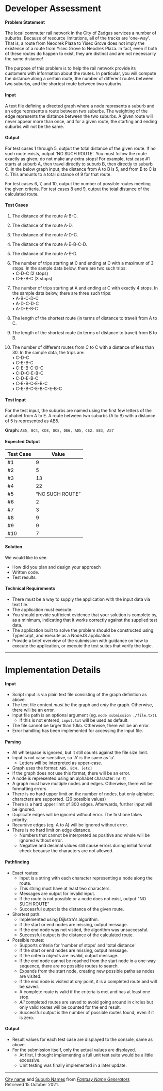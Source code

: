 # Developer Assessment

#### Problem Statement

The local commuter rail network in the City of Zadgas services a number of suburbs.  Because of resource limitations, all of the tracks are 'one-way'. That is, a route from Neodrek Plaza to Yisec Grove does not imply the existence of a route from Yisec Grove to Neodrek Plaza. In fact, even if both of these routes do happen to exist, they are distinct and are not necessarily the same distance!

The purpose of this problem is to help the rail network provide its customers with information about the routes. In particular, you will compute the distance along a certain route, the number of different routes between two suburbs, and the shortest route between two suburbs.

#### Input

A text file defining a directed graph where a node represents a suburb and an edge represents a route between two suburbs. The weighting of the edge represents the distance between the two suburbs. A given route will never appear more than once, and for a given route, the starting and ending suburbs will not be the same.

#### Output

For test cases 1 through 5, output the total distance of the given route. If no such route exists, output 'NO SUCH ROUTE'. You must follow the route exactly as given; do not make any extra stops! For example, test case #1 starts at suburb A, then travel directly to suburb B, then directly to suburb C. In the below graph input, the distance from A to B is 5, and from B to C is 4. This amounts to a total distance of 9 for that route.

For test cases 6, 7, and 10, output the number of possible routes meeting the given criteria. For test cases 8 and 9, output the total distance of the calculated route.

#### Test Cases

1. The distance of the route A-B-C.
2. The distance of the route A-D.
3. The distance of the route A-D-C.
4. The distance of the route A-E-B-C-D.
5. The distance of the route A-E-D.

6. The number of trips starting at C and ending at C with a maximum of 3 stops. In the sample data below, there are two such trips:  
• C-D-C (2 stops)  
• C-E-B-C (3 stops)

7. The number of trips starting at A and ending at C with exactly 4 stops. In the sample data below, there are three such trips:  
• A-B-C-D-C  
• A-D-C-D-C  
• A-D-E-B-C

8. The length of the shortest route (in terms of distance to travel) from A to C.
9. The length of the shortest route (in terms of distance to travel) from B to B.

10. The number of different routes from C to C with a distance of less than 30. In the sample data, the trips are:  
• C-D-C  
• C-E-B-C  
• C-E-B-C-D-C  
• C-D-C-E-B-C  
• C-D-E-B-C  
• C-E-B-C-E-B-C  
• C-E-B-C-E-B-C-E-B-C

#### Test Input

For the test input, the suburbs are named using the first few letters of the alphabet from A to E. A route between two suburbs (A to B) with a distance of 5 is represented as AB5.

**Graph:** `AB5, BC4, CD8, DC8, DE6, AD5, CE2, EB3, AE7`


#### Expected Output

| Test Case | Value |
|---|---|
| #1 | 9 |
| #2 | 5 |
| #3 | 13 |
| #4 | 22 |
| #5 | “NO SUCH ROUTE” |
| #6 | 2 |
| #7 | 3 |
| #8 | 9 |
| #9 | 9 |
| #10 | 7 |

#### Solution

We would like to see:

* How did you plan and design your approach
* Written code.
* Test results.

#### Technical Requirements

* There must be a way to supply the application with the input data via text file.
* The application must execute.
* You should provide sufficient evidence that your solution is complete by, as a minimum, indicating that it works correctly against the supplied test data.
* The application built to solve the problem should be constructed using Typescript, and execute as a NodeJS application.
* Provide a brief overview of the submission with guidance on how to execute the application, or execute the test suites that verify the logic.

---

# Implementation Details

#### Input

* Script input is via plain text file consisting of the graph definition as above.
* The text file content *must* be the graph and *only* the graph. Otherwise, there will be an error.
* Input file path is an optional argument (eg. `node submission ./file.txt`).
	* If this is not entered, `input.txt` will be used as default.
* The file cannot be larger than 10kb. Otherwise, there will be an error.
* Error handling has been implemented for accessing the input file.

#### Parsing

* All whitespace is ignored, but it still counts against the file size limit.
* Input is not case-sensitive, so 'A' is the same as 'a'.
	* Letters will be interpreted as upper-case.
* Graph uses the format: `AB5, BC4, [etc]`
* If the graph does not use this format, there will be an error.
* A node is represented using an alphabet character: `[A-Z]`
* A graph must have multiple nodes and edges. Otherwise, there will be formatting errors.
* There is no hard upper limit on the number of nodes, but only alphabet characters are supported. (26 possible values)
* There is a hard upper limit of 300 edges. Afterwards, further input will be ignored.
* Duplicate edges will be ignored without error. The first one takes priority.
* Recursive edges (eg. A to A) will be ignored without error.
* There is no hard limit on edge distance.
	* Numbers that cannot be interpreted as positive and whole will be ignored without error.
	* Negative and decimal values still cause errors during initial format check because the characters are not allowed.

#### Pathfinding

* Exact routes:
	* Input is a string with each character representing a node along the route.
	* This string must have at least two characters.
	* Messages are output for invalid input.
	* If the route is not possible or a node does not exist, output "NO SUCH ROUTE"
	* Successful output is the distance of the given route.
* Shortest path:
	* Implemented using Dijkstra's algorithm.
	* If the start or end nodes are missing, output message.
	* If the end node was not visited, the algorithm was unsuccessful.
	* Successful output is the distance of the calculated route.
* Possible routes:
	* Supports criteria for 'number of stops' and 'total distance'
	* If the start or end nodes are missing, output message.
	* If the criteria objects are invalid, output message.
	* If the end node cannot be reached from the start node in a one-way sequence, there are no possible routes to search.
	* Expands from the start node, creating new possible paths as nodes are visited.
	* If the end node is visited at *any* point, it is a completed route and will be saved.
	* A complete route is valid if the criteria is met and has at least one stop.
	* *All* completed routes are saved to avoid going around in circles but only valid routes will be counted for the end result.
	* Successful output is the number of possible routes found, even if it is zero.

#### Output

* Result values for each test case are displayed to the console, same as above.
* For the submission itself, only the actual values are displayed.
	* At first, I thought implementing a full unit test suite would be a little excessive.
	* Unit testing was finally implemented in a later update.

----

[City name](https://www.fantasynamegenerators.com/city-names.php) and [Suburb Names](https://www.fantasynamegenerators.com/city-district-names.php) from *[Fantasy Name Generators](https://www.fantasynamegenerators.com/)*  
Retrieved 15 October 2021.

